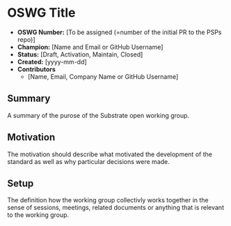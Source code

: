 # OSWG Title

- **OSWG Number:** [To be assigned (=number of the initial PR to the PSPs repo)]
- **Champion:** [Name and Email or GitHub Username]
- **Status:** [Draft, Activation, Maintain, Closed]
- **Created:** [yyyy-mm-dd]
- **Contributors**
    - [Name, Email, Company Name or GitHub Username]


## Summary

A summary of the purose of the Substrate open working group.

## Motivation

The motivation should describe what motivated the development of the standard as well as why
particular decisions were made.

## Setup

The definition how the working group collectivly works together in the sense of sessions, meetings, related documents or anything that is relevant to the working group.
